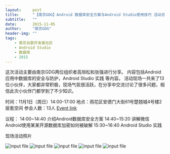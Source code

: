 ```yaml
---
layout:     post
title:      "【南京GDG】Android 数据库安全方案与Android Studio使用技巧 活动总结"
subtitle:   ""
date:       2015-11-05
author:     "南京GDG"
header-img: ""
tags:
    - 南京谷歌开发者社区
    - Android Studio
    - 数据库
    - 2015
---
```


这次活动主要由南京GDG两位组织者高旭松和张强进行分享。
内容包括Android应用中数据库的安全与防护，Android Studio 实践 等内容。
活动现场一共来了13位小伙伴，大家都非常积极，现场气氛很活跃，在分享中交流讨论了很多问题，相信此次小伙伴门都学到了不少知识。

时间：11月1日（周日）14:00-17:00
地点：雨花区安德门大街61号楚翘城4号楼2层氪空间
参会人数：13人
<a href="https://plus.google.com/events/c7mpmu31u05eid6069kcfie5hso">Event link</a>

议程：
14:00~14:40 介绍Android数据库安全方案
14:40~15:20 讲解微信Android使用某某开源数据库加密如何被破解
15:30~16:40 Android Studio 实践

现场活动照片

<img src="{{ site.url }}/img/posts/2015/11/003041o4v3oztki1644939.jpg" alt="input file" />
<img src="{{ site.url }}/img/posts/2015/11/0030420e3d6hq0rz00oddk.jpg" alt="input file" />
<img src="{{ site.url }}/img/posts/2015/11/003744j4oju8zpcu4s4404.jpg" alt="input file" />
<img src="{{ site.url }}/img/posts/2015/11/003746qy76q27gw252zd7s.jpg" alt="input file" />
<img src="{{ site.url }}/img/posts/2015/11/00374760grrsk0k804f0c6.jpg" alt="input file" />
